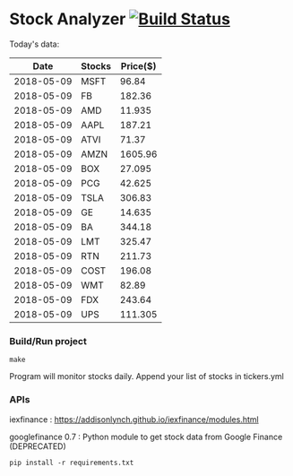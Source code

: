 # Stock Analyzer [![Build Status](https://travis-ci.org/ogoyal/StockAnalyzer.svg?branch=master)](https://travis-ci.org/ogoyal/StockAnalyzer)

Today's data:

| Date| Stocks| Price($) | 
| --- | --- | ---  | 
| 2018-05-09| MSFT| 96.84 | 
| 2018-05-09| FB| 182.36 | 
| 2018-05-09| AMD| 11.935 | 
| 2018-05-09| AAPL| 187.21 | 
| 2018-05-09| ATVI| 71.37 | 
| 2018-05-09| AMZN| 1605.96 | 
| 2018-05-09| BOX| 27.095 | 
| 2018-05-09| PCG| 42.625 | 
| 2018-05-09| TSLA| 306.83 | 
| 2018-05-09| GE| 14.635 | 
| 2018-05-09| BA| 344.18 | 
| 2018-05-09| LMT| 325.47 | 
| 2018-05-09| RTN| 211.73 | 
| 2018-05-09| COST| 196.08 | 
| 2018-05-09| WMT| 82.89 | 
| 2018-05-09| FDX| 243.64 | 
| 2018-05-09| UPS| 111.305 | 

### Build/Run project

```
make
```

Program will monitor stocks daily. Append your list of stocks in tickers.yml

### APIs
iexfinance : https://addisonlynch.github.io/iexfinance/modules.html

googlefinance 0.7 : Python module to get stock data from Google Finance (DEPRECATED)

```
pip install -r requirements.txt
```
